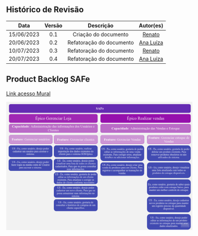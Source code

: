 ## Histórico de Revisão

|    Data    | Versão |        Descrição         |                    Autor(es)                     |
| :--------: | :----: | :----------------------: | :----------------------------------------------: |
| 15/06/2023 |  0.1   |   Criação do documento   |      [Renato](https://github.com/Osidious)       |
| 20/06/2023 |  0.2   | Refatoração do documento | [Ana Luíza](https://github.com/analufernanndess) |
| 10/07/2023 |  0.3   | Refatoração do documento |      [Renato](https://github.com/Osidious)       |
| 20/07/2023 |  0.4   | Refatoração do documento | [Ana Luíza](https://github.com/analufernanndess) |

## Product Backlog SAFe

[Link acesso Mural](https://miro.com/app/board/uXjVM9bjx6o=/?share_link_id=365887793476)

![Safe](imgs/SAFe.jpg)
